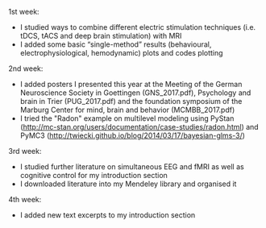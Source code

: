 1st week:
- I studied ways to combine different electric stimulation techniques (i.e. tDCS, tACS and deep brain stimulation) with MRI
- I added some basic “single-method” results (behavioural, electrophysiological, hemodynamic) plots and codes plotting

2nd week:
- I added posters I presented this year at the Meeting of the German Neuroscience Society in Goettingen (GNS_2017.pdf), Psychology and brain in Trier (PUG_2017.pdf) and the foundation symposium of the Marburg Center for mind, brain and behavior (MCMBB_2017.pdf)
- I tried the "Radon" example on multilevel modeling using PyStan (http://mc-stan.org/users/documentation/case-studies/radon.html) and PyMC3 (http://twiecki.github.io/blog/2014/03/17/bayesian-glms-3/)

3rd week:
- I studied further literature on simultaneous EEG and fMRI as well as cognitive control for my introduction section
- I downloaded literature into my Mendeley library and organised it

4th week:
- I added new text excerpts to my introduction section
